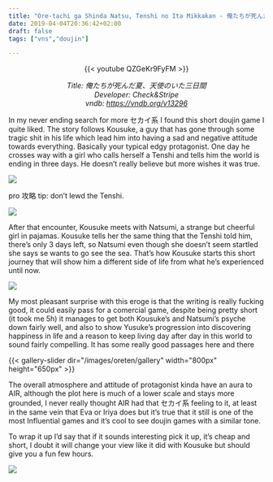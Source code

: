 ```yaml
---
title: "Ore-tachi ga Shinda Natsu, Tenshi no Ita Mikkakan - 俺たちが死んだ夏、天使のいた三日間"
date: 2019-04-04T20:36:42+02:00
draft: false
tags: ["vns","doujin"]

---
```


<center>

{{< youtube QZGeKr9FyFM >}}

*Title: 俺たちが死んだ夏、天使のいた三日間 <br/>
Developer: Check&Stripe <br/>
vndb: https://vndb.org/v13296*

</center>

In my never ending search for more セカイ系 I found this short doujin game I quite liked. The story follows Kousuke, a guy that has gone through some tragic shit in his life which lead him into having a sad and negative attitude towards everything. Basically your typical edgy protagonist. One day he crosses way with a girl who calls herself a Tenshi and tells him the world is ending in three days. He doesn’t really believe but more wishes it was true.

![](/images/oreten/1.png)

pro 攻略 tip: don’t lewd the Tenshi.

![](/images/oreten/2.png)

After that encounter, Kousuke meets with Natsumi, a strange but cheerful girl in pajamas. Kousuke tells her the same thing that the Tenshi told him, there’s only 3 days left, so Natsumi even though she doesn’t seem startled she says se wants to go see the sea. That’s how Kousuke starts this short journey that will show him a different side of life from what he’s experienced until now.

![](/images/oreten/3.png)

My most pleasant surprise with this eroge is that the writing is really fucking good, it could easily pass for a comercial game, despite being pretty short (it took me 5h) it manages to get both Kousuke’s and Natsumi’s psyche down fairly well, and also to show Yusuke’s progression into discovering happiness in life and a reason to keep living day after day in this world to sound fairly compelling. It has some really good passages here and there

{{< gallery-slider dir="/images/oreten/gallery" width="800px" height="650px"  >}}

The overall atmosphere and attitude of protagonist kinda have an aura to AIR, although the plot here is much of a lower scale and stays more grounded, I never really thought AIR had that セカイ系 feeling to it, at least in the same vein that Eva or Iriya does but it’s true that it still is one of the most Influential games and it’s cool to see doujin games with a similar tone.

To wrap it up I’d say that if it sounds interesting pick it up, it’s cheap and short, I doubt it will change your view like it did with Kousuke but should give you a fun few hours.

![](/images/oreten/5.png)

